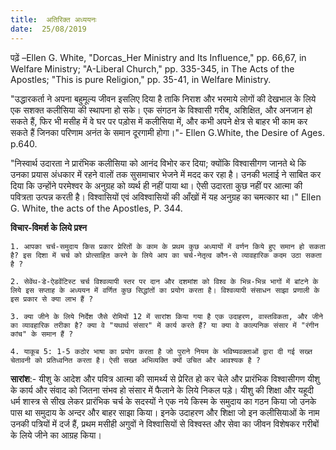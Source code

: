 ```yaml
---
title:  अतिरिक्त अध्ययनः
date:  25/08/2019
---
```


पढ़ें –Ellen G. White, "Dorcas_Her Ministry and Its Influence," pp. 66,67, in Welfare Ministry; "A-Liberal Church," pp. 335-345, in The Acts of the Apostles; "This is pure Religion," pp. 35-41, in Welfare Ministry.

"उद्धारकर्ता ने अपना बहुमूल्य जीवन इसलिए दिया है ताकि निराश और भरमाये लोगों की देखभाल के लिये एक सशक्त कलीसिया की स्थापना हो सके। एक संगठन के विश्वासी गरीब, अशिक्षित, और अनजान हो सकते हैं, फिर भी मसीह में वे घर पर पड़ोस में कलीसिया में, और कभी अपने क्षेत्र से बाहर भी काम कर सकते हैं जिनका परिणाम अनंत के समान दूरगामी होगा।"- Ellen G.White, the Desire of Ages. p.640.

"निस्वार्थ उदारता ने प्रारंभिक कलीसिया को आनंद विभोर कर दिया; क्योंकि विश्वासीगण जानते थे कि उनका प्रयास अंधकार में रहने वालों तक सुसमाचार भेजने में मदद कर रहा है। उनकी भलाई ने साबित कर दिया कि उन्होंने परमेश्वर के अनुग्रह को व्यर्थ ही नहीं पाया था। ऐसी उदारता कुछ नहीं पर आत्मा की पवित्रता उत्पन्न करती है। विश्वासियों एवं अविश्वासियों की आँखों में यह अनुग्रह का चमत्कार था।" Ellen G. White, the acts of the Apostles, P. 344.

**विचार-विमर्श के लिये प्रश्न**

`1. आपका चर्च-समुदाय किस प्रकार प्रेरितों के काम के प्रथम कुछ अध्यायों में वर्णन किये हुए समान हो सकता है? इस दिशा में चर्च को प्रोत्साहित करने के लिये आप का चर्च-नेतृत्व कौन-से व्यावहारिक कदम उठा सकता है ?`

`2. सेवेंथ-डे-ऐडवेंटिस्ट चर्च विश्वव्यापी स्तर पर दान और दशमांश को विश्व के भिन्न-भिन्न भागों में बांटने के लिये इस सप्ताह के अध्ययन में वर्णित कुछ सिद्धांतों का प्रयोग करता है। विश्वव्यापी संसाधन साझा प्रणाली के इस प्रकार से क्या लाभ हैं ?`

`3. क्या जीने के लिये निर्देश जैसे रोमियों 12 में सारांश किया गया है एक उदाहरण, वास्तविकता, और जीने का व्यावहारिक तरीका है? क्या वे "यथार्थ संसार" में कार्य करते हैं? या क्या वे काल्पनिक संसार में "रंगीन कांच" के समान हैं ?`

`4. याकूब 5: 1-5 कठोर भाषा का प्रयोग करता है जो पुराने नियम के भविष्यवक्ताओं द्वारा दी गई सख्त चेतावनी को प्रतिध्वनित करता है। ऐसी सख्त अभिव्यक्ति क्यों उचित और आवश्यक है ?`

**सारांश**:- यीशु के आदेश और पवित्र आत्मा की सामर्थ्य से प्रेरित हो कर चेले और प्रारंभिक विश्वासीगण यीशु के कार्य और संवाद को जितना संभव हो संसार में फैलाने के लिये निकल पड़े। यीशु की शिक्षा और यहूदी धर्म शास्त्र से सीख लेकर प्रारंभिक चर्च के सदस्यों ने एक नये किस्म के समुदाय का गठन किया जो उनके पास था समुदाय के अन्दर और बाहर साझा किया। इनके उदाहरण और शिक्षा जो इन कलीसियाओं के नाम उनकी पत्रियों में दर्ज हैं, प्रथम मसीही अगुवों ने विश्वासियों से विश्वस्त और सेवा का जीवन विशेषकर गरीबों के लिये जीने का आग्रह किया।